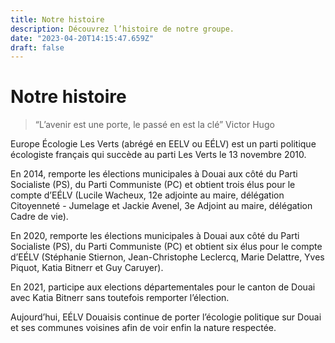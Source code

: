 ```yaml
---
title: Notre histoire
description: Découvrez l’histoire de notre groupe.
date: "2023-04-20T14:15:47.659Z"
draft: false
---
```


# Notre histoire

> “L’avenir est une porte, le passé en est la clé” Victor Hugo

Europe Écologie Les Verts (abrégé en EELV ou EÉLV) est un parti politique écologiste français qui succède au parti Les Verts le 13 novembre 2010.

En 2014, remporte les élections municipales à Douai aux côté du Parti Socialiste (PS), du Parti Communiste (PC) et obtient trois élus pour le compte d’EÉLV (Lucile Wacheux, 12e adjointe au maire, délégation Citoyenneté - Jumelage et Jackie Avenel, 3e Adjoint au maire, délégation Cadre de vie).

En 2020, remporte les élections municipales à Douai aux côté du Parti Socialiste (PS), du Parti Communiste (PC) et obtient six élus pour le compte d’EÉLV (Stéphanie Stiernon, Jean-Christophe Leclercq, Marie Delattre, Yves Piquot, Katia Bitnerr et Guy Caruyer).

En 2021, participe aux elections départementales pour le canton de Douai avec Katia Bitnerr sans toutefois remporter l’élection.

Aujourd’hui, EÉLV Douaisis continue de porter l’écologie politique sur Douai et ses communes voisines afin de voir enfin la nature respectée.
